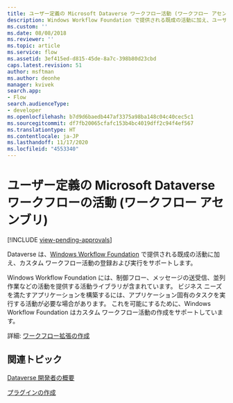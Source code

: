 ```yaml
---
title: ユーザー定義の Microsoft Dataverse ワークフロー活動 (ワークフロー アセンブリ)| MicrosoftDocs
description: Windows Workflow Foundation で提供される既成の活動に加え、ユーザー定義の Microsoft Dataverse ワークフローの活動の登録および実行について説明します。
ms.custom: ''
ms.date: 08/08/2018
ms.reviewer: ''
ms.topic: article
ms.service: flow
ms.assetid: 3ef415ed-d815-45de-8a7c-398b80d23cbd
caps.latest.revision: 51
author: msftman
ms.author: deonhe
manager: kvivek
search.app:
- Flow
search.audienceType:
- developer
ms.openlocfilehash: b7d9d6baedb447af3375a98ba148c04c40cec5c1
ms.sourcegitcommit: df7fb20065cfafc153b4bc4019dff2c94f4ef567
ms.translationtype: HT
ms.contentlocale: ja-JP
ms.lasthandoff: 11/17/2020
ms.locfileid: "4553340"
---
```

# <a name="custom-microsoft-dataverse-workflow-activities-workflow-assemblies"></a>ユーザー定義の Microsoft Dataverse ワークフローの活動 (ワークフロー アセンブリ)
[!INCLUDE [view-pending-approvals](../includes/cc-rebrand.md)]

Dataverse は、[Windows Workflow Foundation](https://docs.microsoft.com/dotnet/framework/windows-workflow-foundation/) で提供される既成の活動に加え、カスタム ワークフロー活動の登録および実行をサポートします。 

Windows Workflow Foundation には、制御フロー、メッセージの送受信、並列作業などの活動を提供する活動ライブラリが含まれています。 ビジネス ニーズを満たすアプリケーションを構築するには、アプリケーション固有のタスクを実行する活動が必要な場合があります。 これを可能にするために、Windows Workflow Foundation はカスタム ワークフロー活動の作成をサポートしています。

詳細: [ワークフロー拡張の作成](/powerapps/developer/common-data-service/apply-business-logic-with-code) 
  
## <a name="related-topics"></a>関連トピック

[Dataverse 開発者の概要](/powerapps/developer/common-data-service/overview)
  
[プラグインの作成](/powerapps/developer/common-data-service/apply-business-logic-with-code#create-a-plug-in) 
  

